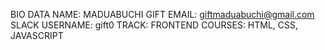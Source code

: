BIO DATA
NAME: MADUABUCHI GIFT
EMAIL: giftmaduabuchi@gmail.com
SLACK USERNAME: gift0
TRACK: FRONTEND
COURSES: HTML, CSS, JAVASCRIPT
